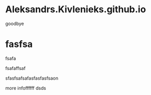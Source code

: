 # Aleksandrs.Kivlenieks.github.io
goodbye 
<h1>fasfsa</h1>
<p>fsafa</p>
fsafaffsaf
<p>sfasfsafsafasfasfasfsaon</p>
more infoffffff
dsds